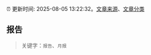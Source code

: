 :alarm_clock: 更新时间: 2025-08-05 13:22:32。[文章来源](/README.md)、[文章分类](/TAGS.md)

## 报告


> 关键字：`报告`、`月报`



